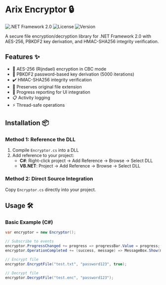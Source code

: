 # Arix Encryptor 🔒

![.NET Framework 2.0](https://img.shields.io/badge/.NET%20Framework-2.0-5C2D91?logo=.net)
![License](https://img.shields.io/badge/license-MIT-blue)
![Version](https://img.shields.io/badge/version-1.0.0-green)

A secure file encryption/decryption library for .NET Framework 2.0 with AES-256, PBKDF2 key derivation, and HMAC-SHA256 integrity verification.

## Features ✨

- 🔐 AES-256 (Rijndael) encryption in CBC mode
- 🔑 PBKDF2 password-based key derivation (5000 iterations)
- ✔️ HMAC-SHA256 integrity verification
- 📁 Preserves original file extension
- 🔄 Progress reporting for UI integration
- 📋 Activity logging
- ⚡ Thread-safe operations

## Installation 📦

### Method 1: Reference the DLL
1. Compile `Encryptor.cs` into a DLL
2. Add reference to your project:
   - **C#**: Right-click project → Add Reference → Browse → Select DLL
   - **VB.NET**: Project → Add Reference → Browse → Select DLL

### Method 2: Direct Source Integration
Copy `Encryptor.cs` directly into your project.

## Usage 🛠️

### Basic Example (C#)
```csharp
var encryptor = new Encryptor();

// Subscribe to events
encryptor.ProgressChanged += progress => progressBar.Value = progress;
encryptor.OperationCompleted += (success, message) => MessageBox.Show(message);

// Encrypt file
encryptor.EncryptFile("test.txt", "password123", true);

// Decrypt file
encryptor.DecryptFile("test.enc", "password123");
